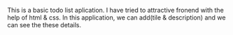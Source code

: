 This is a basic todo list aplication. I have tried to attractive fronend with the help of html & css.
In this application, we can add(tile & description) and we can see the these details.
